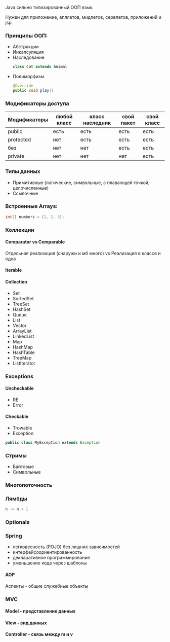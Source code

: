 
Java сильно типизированный ООП язык.

Нужен для приложение, апллетов, мидлетов, сервлетов, приложений и jsp.

### Принципы ООП: 

- Абстракции
- Инкапсуляция
- Наследование
  ```java
  class Cat extends Animal
  ```
- Полиморфизм
  ```java
  @Override
  public void play()
  ```
  
### Модификаторы доступа

| Модификаторы | любой класс | класс наследник | свой пакет | свой класс |
|--------------|-------------|-----------------|------------|------------|
| public       | есть        | есть            | есть       | есть       |
| protected    | нет         | есть            | есть       | есть       |
| без          | нет         | нет             | есть       | есть       |
| private      | нет         | нет             | нет        | есть       |


### Типы данных 
- Примитивные (логические, символьные, с плавающей точкой, целочисленные)
- Ссылочные


### Встроенные Arrays:
```java
int[] numbers = {1, 2, 3};
```

### Коллекции

#### Comparator vs Comparable
Отдельная реализация (снаружи и мб много) vs Реализация в классе и одна

#### Iterable

#### Collection

- Set
- SortedSet
- TreeSet
- HashSet
- Queue
- List
- Vector
- ArrayList
- LinkedList
- Map
- HashMap
- HashTable
- TreeMap
- ListIterator

### Exceptions

#### Uncheckable
- RE
- Error
#### Checkable
- Trowable
- Exception

```java
public class MyException extends Exception
```

### Стримы
- Байтовые
- Символьные

### Многопоточность

### Лямбды
```java
n -> n + 1
```

### Optionals

### Spring
- легковесность (POJO) без лишних зависимостей
- интерфейсоориентированность
- декларативное программирование
- уменьшение кода через шаблоны

#### AOP
Аспекты - общие служебные объекты

### MVC
#### Model - представление данных
#### View - вид данных
#### Controller - связь между m и v

